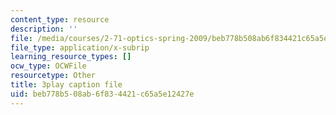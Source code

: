 ```yaml
---
content_type: resource
description: ''
file: /media/courses/2-71-optics-spring-2009/beb778b508ab6f834421c65a5e12427e_W-7gI87IG1A.srt
file_type: application/x-subrip
learning_resource_types: []
ocw_type: OCWFile
resourcetype: Other
title: 3play caption file
uid: beb778b5-08ab-6f83-4421-c65a5e12427e
---
```

